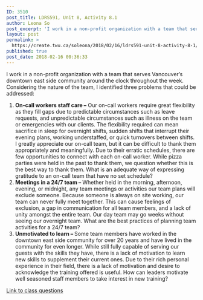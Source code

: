 ```yaml
---
ID: 3510
post_title: LDRS591, Unit 8, Activity 8.1
author: Leona So
post_excerpt: 'I work in a non-profit organization with a team that serves Vancouver&rsquo;s downtown east side community around the clock throughout the week. Considering the nature of the team, I identified three problems that could be addressed: On-call workers staff care &ndash;&nbsp;Our on-call workers require great flexibility as they fill gaps due to predictable circumstances such &hellip; <p><a href="https://create.twu.ca/soleona/2018/02/16/ldrs591-unit-8-activity-8-1/">Continue reading<span> "LDRS591, Unit 8, Activity 8.1"</span></a></p>'
layout: post
permalink: >
  https://create.twu.ca/soleona/2018/02/16/ldrs591-unit-8-activity-8-1/
published: true
post_date: 2018-02-16 00:36:33
---
```

<p>I work in a non-profit organization with a team that serves Vancouver&#8217;s downtown east side community around the clock throughout the week. Considering the nature of the team, I identified three problems that could be addressed:</p>
<ol>
<li><strong>On-call workers staff care &#8211;</strong> Our on-call workers require great flexibility as they fill gaps due to predictable circumstances such as leave requests, and unpredictable circumstances such as illness on the team or emergencies with our clients. The flexibility required can mean sacrifice in sleep for overnight shifts, sudden shifts that interrupt their evening plans, working understaffed, or quick turnovers between shifts. I greatly appreciate our on-call team, but it can be difficult to thank them appropriately and meaningfully. Due to their erratic schedules, there are few opportunities to connect with each on-call worker. While pizza parties were held in the past to thank them, we question whether this is the best way to thank them. What is an adequate way of expressing gratitude to an on-call team that have no set schedule?</li>
<li><strong>Meetings in a 24/7 team &#8211; </strong>Whether held in the morning, afternoon, evening, or midnight, any team meetings or activities our team plans will exclude someone. Because someone is always on site working, our team can never fully meet together. This can cause feelings of exclusion, a gap in communication for all team members, and a lack of unity amongst the entire team. Our day team may go weeks without seeing our overnight team. What are the best practices of planning team activities for a 24/7 team?</li>
<li><b>Unmotivated to learn &#8211; </b>Some team members have worked in the downtown east side community for over 20 years and have lived in the community for even longer. While still fully capable of serving our guests with the skills they have, there is a lack of motivation to learn new skills to supplement their current ones. Due to their rich personal experience in their field, there is a lack of motivation and desire to acknowledge the training offered is useful. How can leaders motivate well seasoned staff members to take interest in new training?</li>
</ol>
<p><a href="https://create.twu.ca/ldrs591-sp18/unit-8-learning-activities/">Link to class questions</a></p>